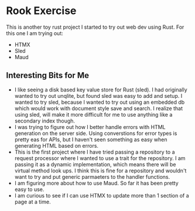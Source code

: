 # Rook Exercise

This is another toy rust project I started to try out web dev using Rust. For this one I am trying out:
* HTMX
* Sled
* Maud

## Interesting Bits for Me
* I like seeing a disk based key value store for Rust (sled). I had originally wanted to try out unqlite, but found sled was easy to add and setup. I wanted to try sled, because I wanted to try out using an embedded db which would work with document style save and search. I realize that using sled, will make it more difficult for me to use anything like a secondary index though.
* I was trying to figure out how I better handle errors with HTML generation on the server side. Using converstions for error types is pretty eas for APIs, but I haven't seen something as easy when generating HTML based on errors.
* This is the first project where I have tried passing a repository to a request processor where I wanted to use a trait for the repository. I am passing it as a dynamic implementation, which means there will be virtual method look ups. I think this is fine for a repository and wouldn't want to try and put generic parmaeters to the handler functions.
* I am figuring more about how to use Maud. So far it has been pretty easy to use.
* I am curious to see if I can use HTMX to update more than 1 section of a page at a time.
